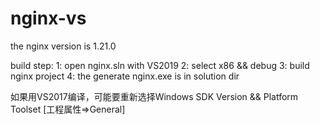 # nginx-vs

the nginx version is 1.21.0

build step:
1: open nginx.sln with VS2019
2: select x86 && debug
3: build nginx project
4: the generate nginx.exe is in solution dir


如果用VS2017编译，可能要重新选择Windows SDK Version && Platform Toolset [工程属性=>General]